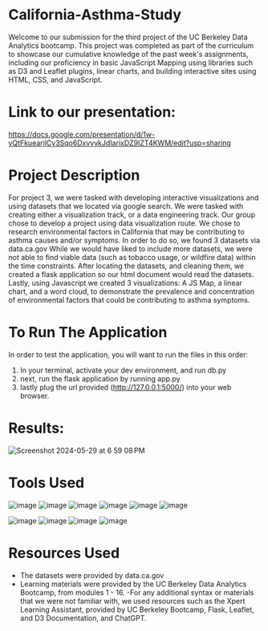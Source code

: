 # California-Asthma-Study

Welcome to our submission for the third project of the UC Berkeley Data Analytics bootcamp. This project was completed as part of the curriculum to showcase our  cumulative knowledge of the past week's assignments, including our proficiency in basic JavaScript Mapping using libraries such as D3 and Leaflet plugins, linear charts, and building interactive sites using HTML, CSS, and JavaScript. 

# Link to our presentation:
https://docs.google.com/presentation/d/1w-yQtFkuearjlCy3Sqo6DxvyykJdIarixDZ9IZT4KWM/edit?usp=sharing

# Project Description 
For project 3, we were tasked with developing interactive visualizations and using datasets that we located via google search. We were tasked with creating either a visualization track, or a data engineering track. Our group chose to develop a project using data visualization route. We chose to research environmental factors in California that may be contributing to asthma causes and/or symptoms. 
In order to do so, we found 3 datasets via data.ca.gov While we would have liked to include more datasets, we were not able to find viable data (such as tobacco usage, or wildfire data) within the time constraints. 
After locating the datasets, and cleaning them, we created a flask application so our html document would read the datasets. Lastly, using Javascript we created 3 visualizations: A JS Map, a linear chart, and a word cloud, to demonstrate the prevalence and concentration of environmental factors that could be contributing to asthma symptoms.

# To Run The Application
In order to test the application, you will want to run the files in this order:
1) In your terminal, activate your dev environment, and run db.py
2) next, run the flask application by running app.py
3) lastly plug the url  provided (http://127.0.0.1:5000/) into your web browser.

# Results: 
![Screenshot 2024-05-29 at 6 59 08 PM](https://github.com/SarahIFawzy/California-Asthma-Study/assets/158017994/47500f74-b44c-4726-b207-5022148f2344)

# Tools Used
![image](https://github.com/erinengle2024/python-challenge/assets/158017994/af2a5777-dbe6-4ba7-9bc5-70c93b2354da)
![image](https://github.com/erinengle2024/web-scraping-challenge/assets/158017994/afb2a124-27eb-4ddb-ad3a-2694b645c7f1)
![image](https://github.com/erinengle2024/web-scraping-challenge/assets/158017994/51f91ce4-e15e-4707-969b-81a9bbf1f83c)
![image](https://github.com/erinengle2024/belly-button-challenge/assets/158017994/263f63e5-9aae-413c-89f9-1efc8b1a5870)
![image](https://github.com/erinengle2024/belly-button-challenge/assets/158017994/622df4d9-be9b-45a0-acd8-6e1cff1dd25d)
![image](https://github.com/erinengle2024/leaflet-challenge/assets/158017994/1c0bb095-602c-42ba-af02-5c142125ca1c)

 ![image](https://github.com/erinengle2024/python-challenge/assets/158017994/049eecce-046b-476a-bbab-c1f031a24fff)
 ![image](https://github.com/erinengle2024/pandas-challenge/assets/158017994/d9091d9e-6609-4b72-aa69-9168298b1c52) 
 ![image](https://github.com/erinengle2024/sqlalchemy-challenge/assets/158017994/0d6f7b1b-ec89-4eb7-8821-5d1ddd86730b)
![image](https://github.com/erinengle2024/sqlalchemy-challenge/assets/158017994/3fb4c4cc-5621-4881-9685-283367499a9e)

# Resources Used
- The datasets were provided by data.ca.gov
- Learning materials were provided by the UC Berkeley Data Analytics Bootcamp, from modules 1 - 16. 
-For any additional syntax or materials that we were not familiar with, we used resources such as the Xpert Learning Assistant, provided by UC Berkeley Bootcamp, Flask, Leaflet, and D3 Documentation, and ChatGPT.
